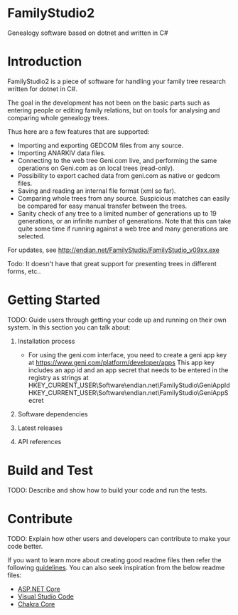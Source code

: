 # FamilyStudio2
Genealogy software based on dotnet and written in C#

# Introduction
FamilyStudio2 is a piece of software for handling your family tree research written for dotnet in C#.

The goal in the development has not been on the basic parts such as entering people or 
editing family relations, but on tools for analysing and comparing whole genealogy trees.

Thus here are a few features that are supported:
- Importing and exporting GEDCOM files from any source.
- Importing ANARKIV data files.
- Connecting to the web tree Geni.com live, and performing the same operations on Geni.com as on local trees (read-only).
- Possibility to export cached data from geni.com as native or gedcom files.
- Saving and reading an internal file format (xml so far).
- Comparing whole trees from any source. Suspicious matches can easily be compared for easy manual transfer between the trees.
- Sanity check of any tree to a limited number of generations up to 19 generations, or an infinite number of generations. 
  Note that this can take quite some time if running against a web tree and many generations are selected.

For updates, see http://endian.net/FamilyStudio/FamilyStudio_v09xx.exe 

Todo: It doesn't have that great support for presenting trees in different forms, etc..

# Getting Started
TODO: Guide users through getting your code up and running on their own system. In this section you can talk about:
1.	Installation process

    - For using the geni.com interface, you need to create a geni app key at https://www.geni.com/platform/developer/apps
      This app key  includes an app id and an app secret that needs to be entered in the registry as strings at 
            HKEY_CURRENT_USER\\Software\\endian.net\\FamilyStudio\\GeniAppId
            HKEY_CURRENT_USER\\Software\\endian.net\\FamilyStudio\\GeniAppSecret

2.	Software dependencies
3.	Latest releases
4.	API references

# Build and Test
TODO: Describe and show how to build your code and run the tests. 

# Contribute
TODO: Explain how other users and developers can contribute to make your code better. 

If you want to learn more about creating good readme files then refer the following [guidelines](https://www.visualstudio.com/en-us/docs/git/create-a-readme). You can also seek inspiration from the below readme files:
- [ASP.NET Core](https://github.com/aspnet/Home)
- [Visual Studio Code](https://github.com/Microsoft/vscode)
- [Chakra Core](https://github.com/Microsoft/ChakraCore)
